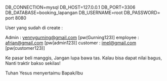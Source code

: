 DB_CONNECTION=mysql
DB_HOST=127.0.0.1
DB_PORT=3306
DB_DATABASE=booking_lapangan
DB_USERNAME=root
DB_PASSWORD=
port 8080

User yang sudah di create :

Admin : yennygurning@gmail.com [pw(Gurning123)]
employee : afrian@gmail.com [pw(admin123)]
customer : imel@gmail.com [pw(customer123)]

Ke pasar beli manggis,
Jangan lupa bawa tas.
Kalau bisa dapat nilai bagus,
Nanti traktir bakso sekilas!

Tuhan Yesus menyertaimu Bapak/Ibu

